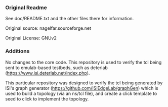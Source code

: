 ### Original Readme

See doc/README.txt and the other files there for information.

Original source: nagelfar.sourceforge.net

Original License: GNUv2

### Additions

No changes to the core code.  This repository is used to verify the tcl being sent to emulab-based testbeds, such as deterlab (https://www.isi.deterlab.net/index.php).

This particular repository was designed to verify the tcl being generated by ISI's graph generator (https://github.com/ISIEdgeLab/graphGen) which is used to build a topology (via an ns/tcl file), and create a click template to seed to click to implement the topology.
